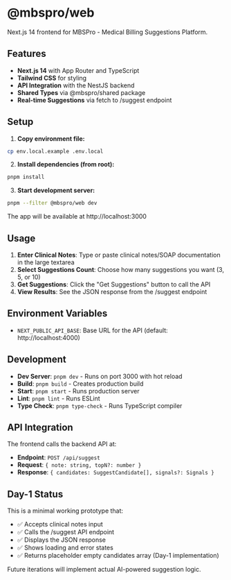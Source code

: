 # @mbspro/web

Next.js 14 frontend for MBSPro - Medical Billing Suggestions Platform.

## Features

- **Next.js 14** with App Router and TypeScript
- **Tailwind CSS** for styling
- **API Integration** with the NestJS backend
- **Shared Types** via @mbspro/shared package
- **Real-time Suggestions** via fetch to /suggest endpoint

## Setup

1. **Copy environment file:**
```bash
cp env.local.example .env.local
```

2. **Install dependencies (from root):**
```bash
pnpm install
```

3. **Start development server:**
```bash
pnpm --filter @mbspro/web dev
```

The app will be available at http://localhost:3000

## Usage

1. **Enter Clinical Notes**: Type or paste clinical notes/SOAP documentation in the large textarea
2. **Select Suggestions Count**: Choose how many suggestions you want (3, 5, or 10)
3. **Get Suggestions**: Click the "Get Suggestions" button to call the API
4. **View Results**: See the JSON response from the /suggest endpoint

## Environment Variables

- `NEXT_PUBLIC_API_BASE`: Base URL for the API (default: http://localhost:4000)

## Development

- **Dev Server**: `pnpm dev` - Runs on port 3000 with hot reload
- **Build**: `pnpm build` - Creates production build
- **Start**: `pnpm start` - Runs production server
- **Lint**: `pnpm lint` - Runs ESLint
- **Type Check**: `pnpm type-check` - Runs TypeScript compiler

## API Integration

The frontend calls the backend API at:
- **Endpoint**: `POST /api/suggest`
- **Request**: `{ note: string, topN?: number }`
- **Response**: `{ candidates: SuggestCandidate[], signals?: Signals }`

## Day-1 Status

This is a minimal working prototype that:
- ✅ Accepts clinical notes input
- ✅ Calls the /suggest API endpoint
- ✅ Displays the JSON response
- ✅ Shows loading and error states
- ✅ Returns placeholder empty candidates array (Day-1 implementation)

Future iterations will implement actual AI-powered suggestion logic.
